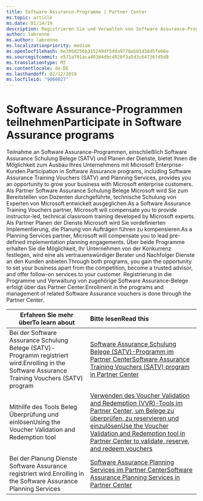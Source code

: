 ```yaml
---
title: Software Assurance-Programme | Partner Center
ms.topic: article
ms.date: 01/14/19
description: Registrieren Sie und Verwalten von Software Assurance-Programme im Partner Center
author: labrenne
ms.author: labrenne
ms.localizationpriority: medium
ms.openlocfilehash: 6e3958256b315249df5dda9778eb81d38d5fe66e
ms.sourcegitcommit: e571a701aca40384dbc4928f3a5d3c64736fd5d8
ms.translationtype: MT
ms.contentlocale: de-DE
ms.lasthandoff: 02/12/2019
ms.locfileid: "9066027"
---
```

# <a name="participate-in-software-assurance-programs"></a><span data-ttu-id="46b5f-103">Software Assurance-Programmen teilnehmen</span><span class="sxs-lookup"><span data-stu-id="46b5f-103">Participate in Software Assurance programs</span></span>

<span data-ttu-id="46b5f-104">Teilnahme an Software Assurance-Programmen, einschließlich Software Assurance Schulung Belege (SATV) und Planen der Dienste, bietet Ihnen die Möglichkeit zum Ausbau Ihres Unternehmens mit Microsoft Enterprise-Kunden.</span><span class="sxs-lookup"><span data-stu-id="46b5f-104">Participation in Software Assurance programs, including Software Assurance Training Vouchers (SATV) and Planning Services, provides you an opportunity to grow your business with Microsoft enterprise customers.</span></span> <span data-ttu-id="46b5f-105">Als Partner Software Assurance Schulung Belege Microsoft wird Sie zum Bereitstellen von Dozenten durchgeführte, technische Schulung von Experten von Microsoft entwickelt ausgeglichen.</span><span class="sxs-lookup"><span data-stu-id="46b5f-105">As a Software Assurance Training Vouchers partner, Microsoft will compensate you to provide instructor-led, technical classroom training developed by Microsoft experts.</span></span> <span data-ttu-id="46b5f-106">Als Partner Planen der Dienste Microsoft wird Sie vordefinierten Implementierung, die Planung von Aufträgen führen zu kompensieren.</span><span class="sxs-lookup"><span data-stu-id="46b5f-106">As a Planning Services partner, Microsoft will compensate you to lead pre-defined implementation planning engagements.</span></span> <span data-ttu-id="46b5f-107">Über beide Programme erhalten Sie die Möglichkeit, Ihr Unternehmen von der Konkurrenz festlegen, wird eine als vertrauenswürdiger Berater und Nachfolger Dienste an den Kunden anbieten.</span><span class="sxs-lookup"><span data-stu-id="46b5f-107">Through both programs, you gain the opportunity to set your business apart from the competition, become a trusted advisor, and offer follow-on services to your customer.</span></span> <span data-ttu-id="46b5f-108">Registrierung in die Programme und Verwaltung von zugehörige Software Assurance-Belege erfolgt über das Partner Center.</span><span class="sxs-lookup"><span data-stu-id="46b5f-108">Enrollment in the programs and management of related Software Assurance vouchers is done through the Partner Center.</span></span>

|**<span data-ttu-id="46b5f-109">Erfahren Sie mehr über</span><span class="sxs-lookup"><span data-stu-id="46b5f-109">To learn about</span></span>**   |**<span data-ttu-id="46b5f-110">Bitte lesen</span><span class="sxs-lookup"><span data-stu-id="46b5f-110">Read this</span></span>**   |
|--------------------------|:------------------|
|<span data-ttu-id="46b5f-111">Bei der Software Assurance Schulung Belege (SATV)-Programm registriert wird.</span><span class="sxs-lookup"><span data-stu-id="46b5f-111">Enrolling in the Software Assurance Training Vouchers (SATV) program</span></span>|[<span data-ttu-id="46b5f-112">Software Assurance Schulung Belege (SATV)-Programm im Partner Center</span><span class="sxs-lookup"><span data-stu-id="46b5f-112">Software Assurance Training Vouchers (SATV) program in Partner Center</span></span>](software-assurance-satv.md)|
|<span data-ttu-id="46b5f-113">Mithilfe des Tools Beleg Überprüfung und einlösen</span><span class="sxs-lookup"><span data-stu-id="46b5f-113">Using the Voucher Validation and Redemption tool</span></span>|[<span data-ttu-id="46b5f-114">Verwenden des Voucher Validation and Redemption (VVR)-Tools im Partner Center, um Belege zu überprüfen, zu reservieren und einzulösen</span><span class="sxs-lookup"><span data-stu-id="46b5f-114">Use the Voucher Validation and Redemption tool in Partner Center to validate, reserve, and redeem vouchers</span></span>](voucher-validation-tool.md)|
|<span data-ttu-id="46b5f-115">Bei der Planung Dienste Software Assurance registriert wird.</span><span class="sxs-lookup"><span data-stu-id="46b5f-115">Enrolling in the Software Assurance Planning Services</span></span>|[<span data-ttu-id="46b5f-116">Software Assurance Planning Services im Partner Center</span><span class="sxs-lookup"><span data-stu-id="46b5f-116">Software Assurance Planning Services in Partner Center</span></span>](software-assurance-dps.md) 


